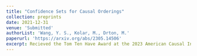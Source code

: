 ```yaml
---
title: "Confidence Sets for Causal Orderings"
collection: preprints
date: 2021-12-31
venue: 'Submitted'
authorList: 'Wang, Y. S., Kolar, M., Drton, M.'
paperurl: 'https://arxiv.org/abs/2305.14506'
excerpt: Recieved the Tom Ten Have Award at the 2023 American Causal Inference Conference
---
```

